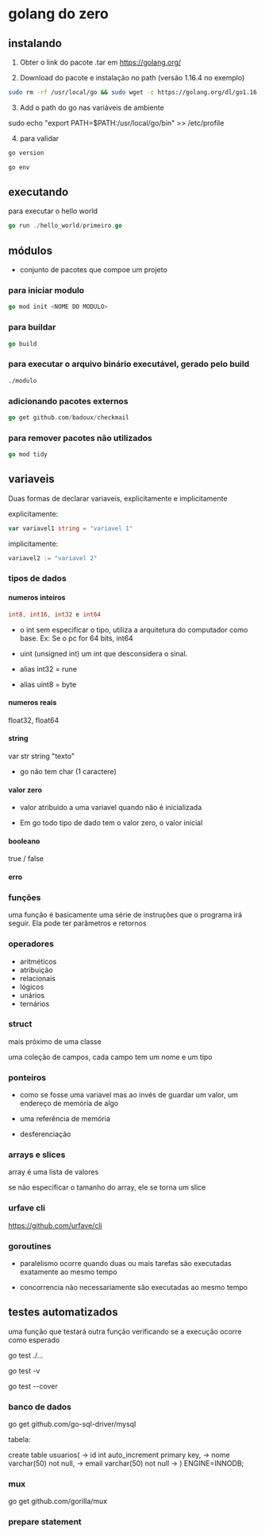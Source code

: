 # golang do zero

## instalando

1. Obter o link do pacote .tar em https://golang.org/

2. Download do pacote e instalação no path (versão 1.16.4 no exemplo)

```bash
sudo rm -rf /usr/local/go && sudo wget -c https://golang.org/dl/go1.16.4.linux-amd64.tar.gz -O - | sudo tar -xzf -C /usr/local
```

3. Add o path do go nas variáveis de ambiente

sudo echo "export PATH=$PATH:/usr/local/go/bin" >> /etc/profile

4. para validar
```bash
go version
```

```bash
go env
```

## executando

para executar o hello world

```go
go run ./hello_world/primeiro.go
```

## módulos

* conjunto de pacotes que compoe um projeto

### para iniciar modulo

```go
go mod init <NOME DO MODULO>
```

### para buildar
```go
go build
```

### para executar o arquivo binário executável, gerado pelo build

```bash
./modulo
```

### adicionando pacotes externos

```go
go get github.com/badoux/checkmail
```

### para remover pacotes não utilizados

```go
go mod tidy
```

## variaveis

Duas formas de declarar variaveis, explicitamente e implicitamente

explicitamente:

```go
var variavel1 string = "variavel 1"
```

implicitamente:

```go
variavel2 := "variavel 2"
```

### tipos de dados

#### numeros inteiros

```go
int8, int16, int32 e int64
```

* o int sem especificar o tipo, utiliza a arquitetura do computador como base. Ex: Se o pc for 64 bits, int64

* uint (unsigned int) um int que desconsidera o sinal.

* alias int32 = rune

* alias uint8 = byte

#### numeros reais

float32, float64

#### string

var str string "texto"

* go não tem char (1 caractere)

#### valor zero 

* valor atribuido a uma variavel quando não é inicializada

* Em go todo tipo de dado tem o valor zero, o valor inicial

#### booleano
true / false

#### erro

### funções

uma função é basicamente uma série de instruções que o programa irá seguir.
Ela pode ter parâmetros e retornos

### operadores

* aritméticos
* atribuição
* relacionais
* lógicos
* unários
* ternários

### struct

mais próximo de uma classe

uma coleção de campos, cada campo tem um nome e um tipo

### ponteiros

* como se fosse uma variavel mas ao invés de guardar um valor, um endereço de memória de algo

* uma referência de memória

* desferenciação


### arrays e slices

array é uma lista de valores

se não especificar o tamanho do array, ele se torna um slice


### urfave cli

https://github.com/urfave/cli


### goroutines

* paralelismo ocorre quando duas ou mais tarefas são executadas exatamente ao mesmo tempo

*  concorrencia não necessariamente são executadas ao mesmo tempo


## testes automatizados

uma função que testará outra função verificando se a execução ocorre como esperado


go test ./...

go test -v

go test --cover


### banco de dados

go get github.com/go-sql-driver/mysql

tabela:

create table usuarios(
    -> id int auto_increment primary key,
    -> nome varchar(50) not null,
    -> email varchar(50) not null
    -> ) ENGINE=INNODB;


### mux

go get github.com/gorilla/mux 


### prepare statement

